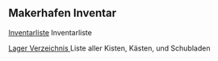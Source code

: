 ## Makerhafen Inventar


 
[Inventarliste](InventarListe.md) Inventarliste

[Lager Verzeichnis ](LagerVerzeichnis.md)  Liste aller Kisten, Kästen, und Schubladen
